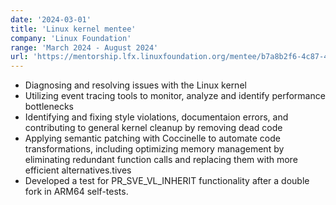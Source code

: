 ```yaml
---
date: '2024-03-01'
title: 'Linux kernel mentee'
company: 'Linux Foundation'
range: 'March 2024 - August 2024'
url: 'https://mentorship.lfx.linuxfoundation.org/mentee/b7a8b2f6-4c87-4da4-8aa8-26adef8a4177'
---
```


- Diagnosing and resolving issues with the Linux kernel
- Utilizing event tracing tools to monitor, analyze and identify performance bottlenecks
- Identifying and fixing style violations, documentaion errors, and contributing to general kernel cleanup by removing dead code
- Applying semantic patching with Coccinelle to automate code transformations, including optimizing memory management by eliminating redundant function calls and replacing them with more efficient alternatives.tives
- Developed a test for PR_SVE_VL_INHERIT functionality after a double fork in ARM64 self-tests.
